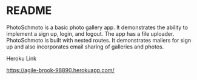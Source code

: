 # README

PhotoSchmoto is a basic photo gallery app. 
It demonstrates the ability to implement a sign up, login, and logout. 
The app has a file uploader.
PhotoSchmoto is built with nested routes.
It demonstrates mailers for sign up and also incorporates email sharing of galleries and photos.

Heroku Link

https://agile-brook-98890.herokuapp.com/
